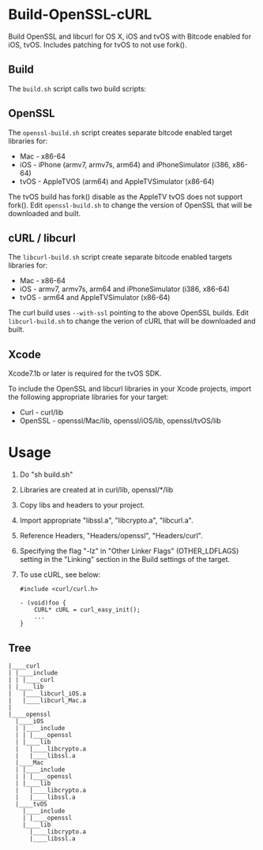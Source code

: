 # Build-OpenSSL-cURL

Build OpenSSL and libcurl for OS X, iOS and tvOS with Bitcode enabled for iOS, tvOS.  Includes patching for tvOS to not use fork(). 

## Build
The `build.sh` script calls two build scripts:

## OpenSSL
The `openssl-build.sh` script creates separate bitcode enabled target libraries for:
* Mac - x86-64
* iOS - iPhone (armv7, armv7s, arm64) and iPhoneSimulator (i386, x86-64)
* tvOS - AppleTVOS (arm64) and AppleTVSimulator (x86-64)

The tvOS build has fork() disable as the AppleTV tvOS does not support fork(). 
Edit `openssl-build.sh` to change the version of OpenSSL that will be downloaded and built.

## cURL / libcurl
The `libcurl-build.sh` script create separate bitcode enabled targets libraries for:
* Mac - x86-64
* iOS - armv7, armv7s, arm64 and iPhoneSimulator (i386, x86-64)
* tvOS - arm64 and AppleTVSimulator (x86-64)

The curl build uses `--with-ssl` pointing to the above OpenSSL builds.
Edit `libcurl-build.sh` to change the verion of cURL that will be downloaded and built.

## Xcode

Xcode7.1b or later is required for the tvOS SDK.

To include the OpenSSL and libcurl libraries in your Xcode projects, import the following appropriate libraries for your target:
* Curl - curl/lib
* OpenSSL - openssl/Mac/lib, openssl/iOS/lib, openssl/tvOS/lib

Usage
=====

 1. Do "sh build.sh"
 2. Libraries are created at in curl/lib, openssl/*/lib
 3. Copy libs and headers to your project.
 4. Import appropriate "libssl.a", "libcrypto.a", "libcurl.a".
 5. Reference Headers, "Headers/openssl", "Headers/curl".
 6. Specifying the flag  "-lz" in "Other Linker Flags" (OTHER_LDFLAGS) setting in the "Linking" section in the Build settings of the target.
 7. To use cURL, see below:

        #include <curl/curl.h>

        - (void)foo {    
            CURL* cURL = curl_easy_init();  
            ...  
        }


## Tree
	|____curl
	| |____include
	| | |____curl
	| |____lib
	|   |____libcurl_iOS.a
	|   |____libcurl_Mac.a
	|
	|____openssl
	  |____iOS
	  | |____include
	  | | |____openssl
	  | |____lib
	  |   |____libcrypto.a
	  |   |____libssl.a
	  |____Mac
	  | |____include
	  | | |____openssl
	  | |____lib
	  |   |____libcrypto.a
	  |   |____libssl.a
	  |____tvOS
	    |____include
	    | |____openssl
	    |____lib
	      |____libcrypto.a
	      |____libssl.a

